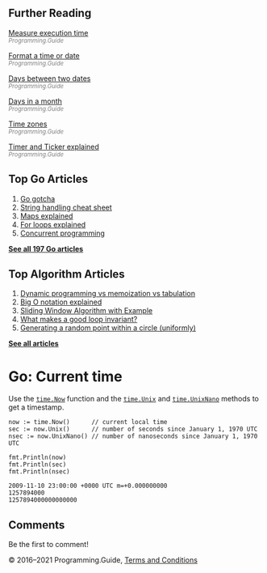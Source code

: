<span class="underline"></span>

<span class="underline"></span>

Further Reading
---------------

[Measure execution time](measure-execution-time.html)  
<span style="color: grey; font-style: italic; font-size: smaller">Programming.Guide</span>

[Format a time or date](format-parse-string-time-date-example.html)  
<span style="color: grey; font-style: italic; font-size: smaller">Programming.Guide</span>

[Days between two dates](days-between-dates.html)  
<span style="color: grey; font-style: italic; font-size: smaller">Programming.Guide</span>

[Days in a month](last-day-month-date.html)  
<span style="color: grey; font-style: italic; font-size: smaller">Programming.Guide</span>

[Time zones](time-change-convert-location-timezone.html)  
<span style="color: grey; font-style: italic; font-size: smaller">Programming.Guide</span>

[Timer and Ticker explained](time-reset-wait-stop-timeout-cancel-interval.html)  
<span style="color: grey; font-style: italic; font-size: smaller">Programming.Guide</span>

Top Go Articles
---------------

1.  [Go gotcha](go-gotcha.html)
2.  [String handling cheat sheet](string-functions-reference-cheat-sheet.html)
3.  [Maps explained](maps-explained.html)
4.  [For loops explained](for-loop.html)
5.  [Concurrent programming](go-concurrency-tutorial.html)

[**See all 197 Go articles**](index.html)

<span class="underline"></span>

Top Algorithm Articles
----------------------

1.  [Dynamic programming vs memoization vs tabulation](../dynamic-programming-vs-memoization-vs-tabulation.html)
2.  [Big O notation explained](../big-o-notation-explained.html)
3.  [Sliding Window Algorithm with Example](../sliding-window-example.html)
4.  [What makes a good loop invariant?](../what-makes-a-good-loop-invariant.html)
5.  [Generating a random point within a circle (uniformly)](../random-point-within-circle.html)

[**See all articles**](../index.html)

Go: Current time
================

Use the [`time.Now`](https://golang.org/pkg/time/#Now) function and the [`time.Unix`](https://golang.org/pkg/time/#Time.Unix) and [`time.UnixNano`](https://golang.org/pkg/time/#Time.UnixNano) methods to get a timestamp.

    now := time.Now()      // current local time
    sec := now.Unix()      // number of seconds since January 1, 1970 UTC
    nsec := now.UnixNano() // number of nanoseconds since January 1, 1970 UTC

    fmt.Println(now)
    fmt.Println(sec)
    fmt.Println(nsec)

    2009-11-10 23:00:00 +0000 UTC m=+0.000000000
    1257894000
    1257894000000000000

Comments
--------

Be the first to comment!

© 2016–2021 Programming.Guide, [Terms and Conditions](../terms-and-conditions.html)
